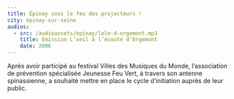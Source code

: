 ```yaml
---
title: Épinay sous le feu des projecteurs !
city: epinay-sur-seine
audios:
  - src: /audioassets/epinay/lole-d-orgemont.mp3
    title: Emission L’oeil à l’écoute d'Orgemont
    date: 2006
---
```


Après avoir participé au festival Villes des Musiques du Monde, l’association de prévention spécialisée Jeunesse Feu Vert, à travers son antenne spinassienne, a souhaité mettre en place le cycle d’initiation auprès de leur public.
